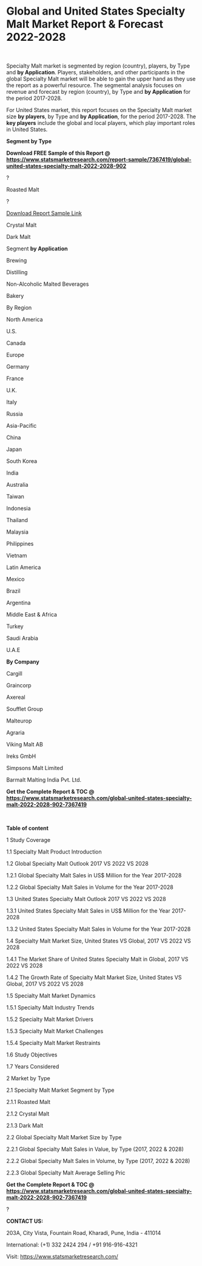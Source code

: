 <h1>Global and United States Specialty Malt Market Report & Forecast 2022-2028</h1><br/><p>Specialty Malt market is segmented by region (country), players, by Type and <strong>by Application</strong>. Players, stakeholders, and other participants in the global Specialty Malt market will be able to gain the upper hand as they use the report as a powerful resource. The segmental analysis focuses on revenue and forecast by region (country), by Type and <strong>by Application</strong> for the period 2017-2028.</p>
 
 
 
 <p>For United States market, this report focuses on the Specialty Malt market size <strong>by players</strong>, by Type and <strong>by Application</strong>, for the period 2017-2028. The <strong>key players</strong> include the global and local players, which play important roles in United States.</p>
 
 
 
 <p><strong>Segment by Type</strong></p>
 
 
 
 <div><b>Download FREE Sample of this Report @ <a href="https://www.statsmarketresearch.com/download-free-sample/7367419/global-united-states-specialty-malt-2022-2028-902">https://www.statsmarketresearch.com/report-sample/7367419/global-united-states-specialty-malt-2022-2028-902</a></b></div>
 
 
 
 <p>? </p>
 
 
 
 <p>Roasted Malt</p>
 
 
 
 <p>? </p>
 
 
 
 <p><a href="https://www.statsmarketresearch.com/download-free-sample/7367419/global-united-states-specialty-malt-2022-2028-902">Download Report Sample Link</a></p>
 
 
 
 <p>Crystal Malt</p>
 
 
 
 <p>Dark Malt</p>
 
 
 
 <p>Segment <strong>by Application</strong></p>
 
 
 
 <p>Brewing</p>
 
 
 
 <p>Distilling</p>
 
 
 
 <p>Non-Alcoholic Malted Beverages</p>
 
 
 
 <p>Bakery</p>
 
 
 
 <p>By Region</p>
 
 
 
 <p>North America</p>
 
 
 
 <p>U.S.</p>
 
 
 
 <p>Canada</p>
 
 
 
 <p>Europe</p>
 
 
 
 <p>Germany</p>
 
 
 
 <p>France</p>
 
 
 
 <p>U.K.</p>
 
 
 
 <p>Italy</p>
 
 
 
 <p>Russia</p>
 
 
 
 <p>Asia-Pacific</p>
 
 
 
 <p>China</p>
 
 
 
 <p>Japan</p>
 
 
 
 <p>South Korea</p>
 
 
 
 <p>India</p>
 
 
 
 <p>Australia</p>
 
 
 
 <p>Taiwan</p>
 
 
 
 <p>Indonesia</p>
 
 
 
 <p>Thailand</p>
 
 
 
 <p>Malaysia</p>
 
 
 
 <p>Philippines</p>
 
 
 
 <p>Vietnam</p>
 
 
 
 <p>Latin America</p>
 
 
 
 <p>Mexico</p>
 
 
 
 <p>Brazil</p>
 
 
 
 <p>Argentina</p>
 
 
 
 <p>Middle East & Africa</p>
 
 
 
 <p>Turkey</p>
 
 
 
 <p>Saudi Arabia</p>
 
 
 
 <p>U.A.E</p>
 
 
 
 <p><strong>By Company</strong></p>
 
 
 
 <p>Cargill</p>
 
 
 
 <p>Graincorp</p>
 
 
 
 <p>Axereal</p>
 
 
 
 <p>Soufflet Group</p>
 
 
 
 <p>Malteurop</p>
 
 
 
 <p>Agraria</p>
 
 
 
 <p>Viking Malt AB</p>
 
 
 
 <p>Ireks GmbH</p>
 
 
 
 <p>Simpsons Malt Limited</p>
 
 
 
 <p>Barmalt Malting India Pvt. Ltd.</p>
 
 
 
 <div><b>Get the Complete Report & TOC @ <a href="https://www.statsmarketresearch.com/global-united-states-specialty-malt-2022-2028-902-7367419">https://www.statsmarketresearch.com/global-united-states-specialty-malt-2022-2028-902-7367419</a></b></div>
 
 
 
 <p><br />
 
 <b>Table of content</b></p>
 
 
 
 <p>1 Study Coverage<br />
 
 1.1 Specialty Malt Product Introduction<br />
 
 1.2 Global Specialty Malt Outlook 2017 VS 2022 VS 2028<br />
 
 1.2.1 Global Specialty Malt Sales in US$ Million for the Year 2017-2028<br />
 
 1.2.2 Global Specialty Malt Sales in Volume for the Year 2017-2028<br />
 
 1.3 United States Specialty Malt Outlook 2017 VS 2022 VS 2028<br />
 
 1.3.1 United States Specialty Malt Sales in US$ Million for the Year 2017-2028<br />
 
 1.3.2 United States Specialty Malt Sales in Volume for the Year 2017-2028<br />
 
 1.4 Specialty Malt Market Size, United States VS Global, 2017 VS 2022 VS 2028<br />
 
 1.4.1 The Market Share of United States Specialty Malt in Global, 2017 VS 2022 VS 2028<br />
 
 1.4.2 The Growth Rate of Specialty Malt Market Size, United States VS Global, 2017 VS 2022 VS 2028<br />
 
 1.5 Specialty Malt Market Dynamics<br />
 
 1.5.1 Specialty Malt Industry Trends<br />
 
 1.5.2 Specialty Malt Market Drivers<br />
 
 1.5.3 Specialty Malt Market Challenges<br />
 
 1.5.4 Specialty Malt Market Restraints<br />
 
 1.6 Study Objectives<br />
 
 1.7 Years Considered<br />
 
 2 Market by Type<br />
 
 2.1 Specialty Malt Market Segment by Type<br />
 
 2.1.1 Roasted Malt<br />
 
 2.1.2 Crystal Malt<br />
 
 2.1.3 Dark Malt<br />
 
 2.2 Global Specialty Malt Market Size by Type<br />
 
 2.2.1 Global Specialty Malt Sales in Value, by Type (2017, 2022 & 2028)<br />
 
 2.2.2 Global Specialty Malt Sales in Volume, by Type (2017, 2022 & 2028)<br />
 
 2.2.3 Global Specialty Malt Average Selling Pric</p>
 
 
 
 <div><b>Get the Complete Report & TOC @ <a href="https://www.statsmarketresearch.com/global-united-states-specialty-malt-2022-2028-902-7367419">https://www.statsmarketresearch.com/global-united-states-specialty-malt-2022-2028-902-7367419</a></b></div>
 
 
 
 <p>? </p>
 
 
 
 <p><b>CONTACT US:</b><br />
 
 203A, City Vista, Fountain Road, Kharadi, Pune, India - 411014<br />
 
 International: (+1) 332 2424 294 / +91 916-916-4321<br />
 
 Visit: <a href="https://www.statsmarketresearch.com/">https://www.statsmarketresearch.com/</a></p>